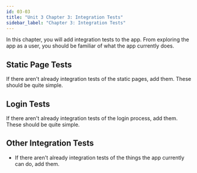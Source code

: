 ```yaml
---
id: 03-03
title: "Unit 3 Chapter 3: Integration Tests"
sidebar_label: "Chapter 3: Integration Tests"
---
```


In this chapter, you will add integration tests to the app.  From exploring the app as a user, you should be familiar of what the app currently does.

## Static Page Tests
If there aren't already integration tests of the static pages, add them.  These should be quite simple.

## Login Tests
If there aren't already integration tests of the login process, add them.  These should be quite simple.

## Other Integration Tests
* If there aren't already integration tests of the things the app currently can do, add them.

